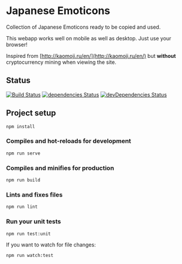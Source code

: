 # Japanese Emoticons

Collection of Japanese Emoticons ready to be copied and used.

This webapp works well on mobile as well as desktop. Just use your browser!

Inspired from [http://kaomoji.ru/en/](http://kaomoji.ru/en/) but **without** cryptocurrency mining when viewing the site.

## Status

[![Build Status](https://travis-ci.org/quicoto/Japanese-Emoticons.svg?branch=master)](https://travis-ci.org/quicoto/Japanese-Emoticons)
[![dependencies Status](https://david-dm.org/quicoto/Japanese-Emoticons.svg)](https://david-dm.org/quicoto/Japanese-Emoticons)
[![devDependencies Status](https://david-dm.org/quicoto/Japanese-Emoticons/dev-status.svg)](https://david-dm.org/quicoto/Japanese-Emoticons?type=dev)

## Project setup
```
npm install
```

### Compiles and hot-reloads for development
```
npm run serve
```

### Compiles and minifies for production
```
npm run build
```

### Lints and fixes files
```
npm run lint
```

### Run your unit tests
```
npm run test:unit
```

If you want to watch for file changes:
```
npm run watch:test
```
